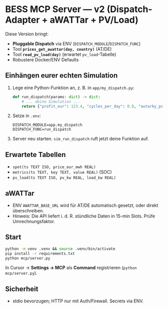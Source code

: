 # BESS MCP Server — v2 (Dispatch-Adapter + aWATTar + PV/Load)

Diese Version bringt:
- **Pluggable Dispatch** via ENV (`DISPATCH_MODULE`/`DISPATCH_FUNC`)
- Tool **`prices_get_awattar(day, country)`** (AT/DE)
- Tool **`read_pv_load(day)`** (erwartet `pv_load`-Tabelle)
- Robustere Docker/ENV Defaults

## Einhängen eurer echten Simulation
1. Lege eine Python-Funktion an, z. B. in `app/my_dispatch.py`:
   ```py
   def run_dispatch(params: dict) -> dict:
       # ... deine Simulation ...
       return {"profit_eur": 123.4, "cycles_per_day": 0.9, "autarky_pct": 63.2}
   ```
2. Setze in `.env`:
   ```
   DISPATCH_MODULE=app.my_dispatch
   DISPATCH_FUNC=run_dispatch
   ```
3. Server neu starten. `sim_run_dispatch` ruft jetzt deine Funktion auf.

## Erwartete Tabellen
- `spot(ts TEXT ISO, price_eur_mwh REAL)`
- `metrics(ts TEXT, key TEXT, value REAL)`  (SOC)
- `pv_load(ts TEXT ISO, pv_kw REAL, load_kw REAL)`

## aWATTar
- ENV `AWATTAR_BASE_URL` wird für AT/DE automatisch gesetzt, oder direkt überschreiben.
- Hinweis: Die API liefert i. d. R. stündliche Daten in 15-min Slots. Prüfe Umrechnungsfaktor.

## Start
```bash
python -m venv .venv && source .venv/bin/activate
pip install -r requirements.txt
python mcp/server.py
```
In Cursor → **Settings → MCP** als **Command** registrieren (`python mcp/server.py`).

## Sicherheit
- stdio bevorzugen; HTTP nur mit Auth/Firewall. Secrets via ENV.
